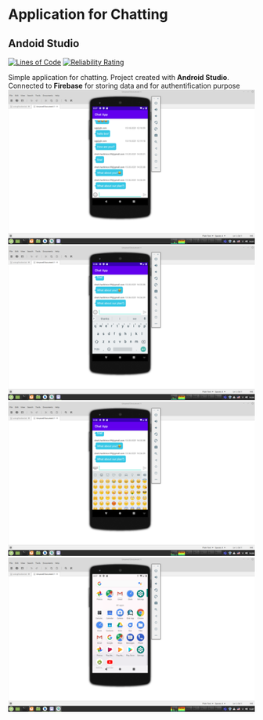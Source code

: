 # Application for Chatting
## Andoid Studio

[![Lines of Code](https://sonarcloud.io/api/project_badges/measure?project=khashimovSh_ChatApp&metric=ncloc)](https://sonarcloud.io/dashboard?id=khashimovSh_ChatApp)
[![Reliability Rating](https://sonarcloud.io/api/project_badges/measure?project=khashimovSh_ChatApp&metric=reliability_rating)](https://sonarcloud.io/dashboard?id=khashimovSh_ChatApp)

Simple application for chatting. Project created with 
**Android Studio**. Connected to **Firebase** for storing data and for authentification purpose
![ChatApp image](https://github.com/khashimovSh/ChatApp/blob/master/images/androidst1.png) 
![ChatApp image](https://github.com/khashimovSh/ChatApp/blob/master/images/androidst2.png)
![ChatApp image](https://github.com/khashimovSh/ChatApp/blob/master/images/androidst3.png)
![ChatApp image](https://github.com/khashimovSh/ChatApp/blob/master/images/androidst4.png)


